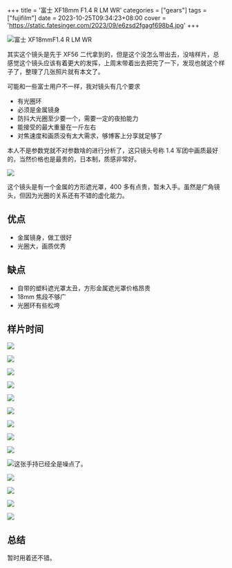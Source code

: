 +++
title = '富士 XF18mm F1.4 R LM WR'
categories = ["gears"]
tags = ["fujifilm"]
date = 2023-10-25T09:34:23+08:00
cover = 'https://static.fatesinger.com/2023/09/e6zsd2fgagf698b4.jpg'
+++

![富士 XF18mmF1.4 R LM WR](//static.fatesinger.com/2023/09/e6zsd2fgagf698b4.jpg)

其实这个镜头是先于 XF56 二代拿到的，但是这个没怎么带出去，没啥样片，总感觉这个镜头应该有着更大的发挥，上周末带着出去把完了一下，发现也就这个样子了，整理了几张照片就有本文了。

可能和一些富士用户不一样，我对镜头有几个要求

-   有光圈环
-   必须是金属镜身
-   防抖大光圈至少要一个，需要一定的夜拍能力
-   能接受的最大重量在一斤左右
-   对焦速度和画质没有太大需求，够博客上分享就足够了

本人不是参数党就不对参数啥的进行分析了，这只镜头号称 1.4 军团中画质最好的，当然价格也是最贵的，日本制，质感非常好。

![](//static.fatesinger.com/2023/09/hey0l89rxxisj40g.jpg)

这个镜头是有一个金属的方形遮光罩，400 多有点贵，暂未入手。虽然是广角镜头，但因为光圈的关系还有不错的虚化能力。

## 优点

-   金属镜身，做工很好
-   光圈大，画质优秀

## 缺点

-   自带的塑料遮光罩太丑，方形金属遮光罩价格昂贵
-   18mm 焦段不够广
-   光圈环有些松垮

## 样片时间

![](//static.fatesinger.com/2023/09/wc2rn0cq7z6cajzv.jpg)

![](//static.fatesinger.com/2023/09/xbjd2ydtkob0beu7.jpg)

![](//static.fatesinger.com/2023/09/3l1v4byy79zxwdg7.jpg)

![](//static.fatesinger.com/2023/09/v44bq6lrcjcz7stf.jpg)

![](//static.fatesinger.com/2023/09/n9oij4zqd6fwxrsv.jpg)

![](//static.fatesinger.com/2023/09/rkcrwpm8ti2ydle4.jpg)

![](//static.fatesinger.com/2023/09/y2uiyc53b4nr74kq.jpg)

![](//static.fatesinger.com/2023/09/57h4670c99zi3x8k.jpg)

![](//static.fatesinger.com/2023/09/kdazrvy1uon27ua8.jpg)

![这张手持已经全是噪点了。](//static.fatesinger.com/2023/09/2e2x0glommu7gp38.jpg)

![](//static.fatesinger.com/2023/08/me138diy97pskjzt.jpg)

![](//static.fatesinger.com/2023/08/hiei62sxtmsadzpr.jpg)

![](//static.fatesinger.com/2023/08/m76hhxxri8zz1a38.jpg)

![](//static.fatesinger.com/2023/08/r95og36a35mweu95.jpg)

## 总结

暂时用着还不错。
